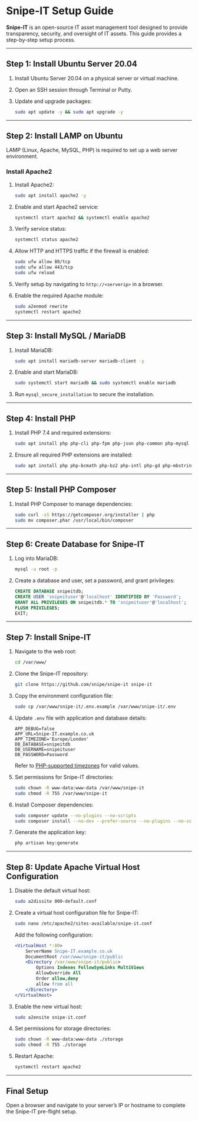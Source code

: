 # Snipe-IT Setup Guide

**Snipe-IT** is an open-source IT asset management tool designed to provide transparency, security, and oversight of IT assets. This guide provides a step-by-step setup process.

---

## Step 1: Install Ubuntu Server 20.04

1. Install Ubuntu Server 20.04 on a physical server or virtual machine.
2. Open an SSH session through Terminal or Putty.
3. Update and upgrade packages:

   ```bash
   sudo apt update -y && sudo apt upgrade -y
   ```

---

## Step 2: Install LAMP on Ubuntu

LAMP (Linux, Apache, MySQL, PHP) is required to set up a web server environment.

### Install Apache2
1. Install Apache2:

   ```bash
   sudo apt install apache2 -y
   ```

2. Enable and start Apache2 service:

   ```bash
   systemctl start apache2 && systemctl enable apache2
   ```

3. Verify service status:

   ```bash
   systemctl status apache2
   ```

4. Allow HTTP and HTTPS traffic if the firewall is enabled:

   ```bash
   sudo ufw allow 80/tcp
   sudo ufw allow 443/tcp
   sudo ufw reload
   ```

5. Verify setup by navigating to `http://<serverip>` in a browser.

6. Enable the required Apache module:

   ```bash
   sudo a2enmod rewrite
   systemctl restart apache2
   ```

---

## Step 3: Install MySQL / MariaDB

1. Install MariaDB:

   ```bash
   sudo apt install mariadb-server mariadb-client -y
   ```

2. Enable and start MariaDB:

   ```bash
   sudo systemctl start mariadb && sudo systemctl enable mariadb
   ```

3. Run `mysql_secure_installation` to secure the installation.

---

## Step 4: Install PHP

1. Install PHP 7.4 and required extensions:

   ```bash
   sudo apt install php php-cli php-fpm php-json php-common php-mysql php-zip php-gd php-mbstring php-curl php-xml php-pear php-bcmath -y
   ```

2. Ensure all required PHP extensions are installed:

   ```bash
   sudo apt install php php-bcmath php-bz2 php-intl php-gd php-mbstring php-mysql php-zip php-opcache php-pdo php-calendar php-ctype php-exif php-ffi php-fileinfo php-ftp php-iconv php-intl php-json php-mysqli php-phar php-posix php-readline php-shmop php-sockets php-sysvmsg php-sysvsem php-sysvshm php-tokenizer php-curl php-ldap -y
   ```

---

## Step 5: Install PHP Composer

1. Install PHP Composer to manage dependencies:

   ```bash
   sudo curl -sS https://getcomposer.org/installer | php
   sudo mv composer.phar /usr/local/bin/composer
   ```

---

## Step 6: Create Database for Snipe-IT

1. Log into MariaDB:

   ```bash
   mysql -u root -p
   ```

2. Create a database and user, set a password, and grant privileges:

   ```sql
   CREATE DATABASE snipeitdb;
   CREATE USER 'snipeituser'@'localhost' IDENTIFIED BY 'Password';
   GRANT ALL PRIVILEGES ON snipeitdb.* TO 'snipeituser'@'localhost';
   FLUSH PRIVILEGES;
   EXIT;
   ```

---

## Step 7: Install Snipe-IT

1. Navigate to the web root:

   ```bash
   cd /var/www/
   ```

2. Clone the Snipe-IT repository:

   ```bash
   git clone https://github.com/snipe/snipe-it snipe-it
   ```

3. Copy the environment configuration file:

   ```bash
   sudo cp /var/www/snipe-it/.env.example /var/www/snipe-it/.env
   ```

4. Update `.env` file with application and database details:

   ```env
   APP_DEBUG=false
   APP_URL=Snipe-IT.example.co.uk
   APP_TIMEZONE='Europe/London'
   DB_DATABASE=snipeitdb
   DB_USERNAME=snipeituser
   DB_PASSWORD=Password
   ```

   Refer to [PHP-supported timezones](https://www.php.net/manual/en/timezones.php) for valid values.

5. Set permissions for Snipe-IT directories:

   ```bash
   sudo chown -R www-data:www-data /var/www/snipe-it
   sudo chmod -R 755 /var/www/snipe-it
   ```

6. Install Composer dependencies:

   ```bash
   sudo composer update --no-plugins --no-scripts
   sudo composer install --no-dev --prefer-source --no-plugins --no-scripts
   ```

7. Generate the application key:

   ```bash
   php artisan key:generate
   ```

---

## Step 8: Update Apache Virtual Host Configuration

1. Disable the default virtual host:

   ```bash
   sudo a2dissite 000-default.conf
   ```

2. Create a virtual host configuration file for Snipe-IT:

   ```bash
   sudo nano /etc/apache2/sites-available/snipe-it.conf
   ```

   Add the following configuration:

   ```apache
   <VirtualHost *:80>
       ServerName Snipe-IT.example.co.uk
       DocumentRoot /var/www/snipe-it/public
       <Directory /var/www/snipe-it/public>
           Options Indexes FollowSymLinks MultiViews
           AllowOverride All
           Order allow,deny
           allow from all
       </Directory>
   </VirtualHost>
   ```

3. Enable the new virtual host:

   ```bash
   sudo a2ensite snipe-it.conf
   ```

4. Set permissions for storage directories:

   ```bash
   sudo chown -R www-data:www-data ./storage
   sudo chmod -R 755 ./storage
   ```

5. Restart Apache:

   ```bash
   systemctl restart apache2
   ```

---

## Final Setup

Open a browser and navigate to your server’s IP or hostname to complete the Snipe-IT pre-flight setup.
